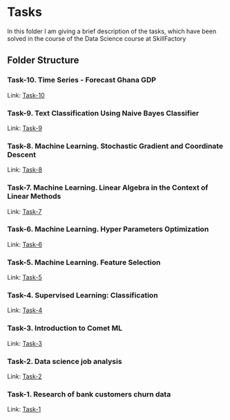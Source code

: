 # Tasks
In this folder I am giving a brief description of the tasks, which have been solved in the course of the Data Science course at SkillFactory

## Folder Structure

### Task-10. Time Series - Forecast Ghana GDP
Link: [Task-10](https://github.com/helios12/DataScienceProjects/blob/main/tasks/task-10)

### Task-9. Text Classification Using Naive Bayes Classifier
Link: [Task-9](https://github.com/helios12/DataScienceProjects/blob/main/tasks/task-9)

### Task-8. Machine Learning. Stochastic Gradient and Coordinate Descent
Link: [Task-8](https://github.com/helios12/DataScienceProjects/blob/main/tasks/task-8)

### Task-7. Machine Learning. Linear Algebra in the Context of Linear Methods
Link: [Task-7](https://github.com/helios12/DataScienceProjects/blob/main/tasks/task-7)

### Task-6. Machine Learning. Hyper Parameters Optimization
Link: [Task-6](https://github.com/helios12/DataScienceProjects/blob/main/tasks/task-6)

### Task-5. Machine Learning. Feature Selection
Link: [Task-5](https://github.com/helios12/DataScienceProjects/blob/main/tasks/task-5)

### Task-4. Supervised Learning: Classification
Link: [Task-4](https://github.com/helios12/DataScienceProjects/blob/main/tasks/task-4)

### Task-3. Introduction to Comet ML
Link: [Task-3](https://github.com/helios12/DataScienceProjects/blob/main/tasks/task-3)

### Task-2. Data science job analysis
Link: [Task-2](https://github.com/helios12/DataScienceProjects/blob/main/tasks/task-2)

### Task-1. Research of bank customers churn data
Link: [Task-1](https://github.com/helios12/DataScienceProjects/blob/main/tasks/task-1)
